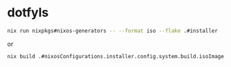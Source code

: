 # dotfyls

```sh
nix run nixpkgs#nixos-generators -- --format iso --flake .#installer
```
or
```sh
nix build .#nixosConfigurations.installer.config.system.build.isoImage
```
